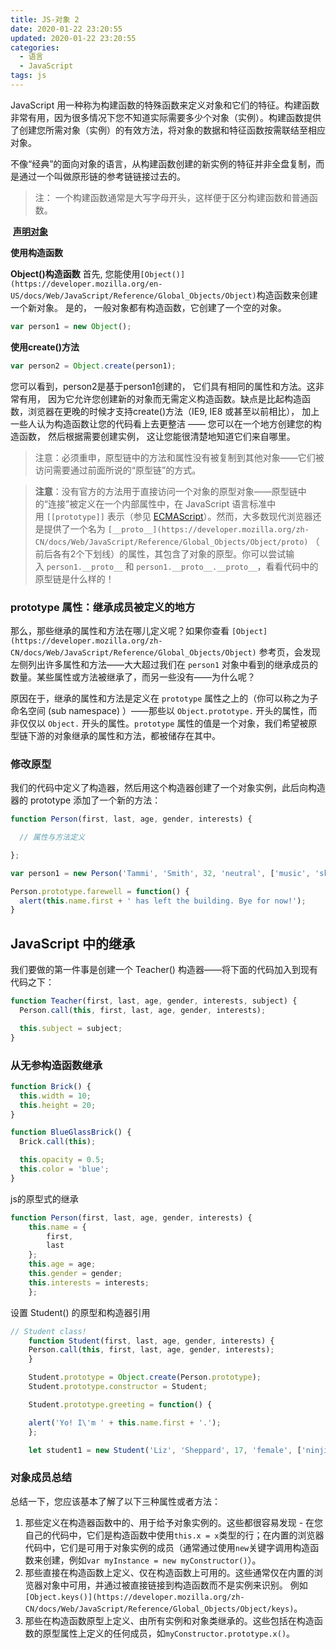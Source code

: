 ```yaml
---
title: JS-对象 2
date: 2020-01-22 23:20:55
updated: 2020-01-22 23:20:55
categories:
  - 语言
  - JavaScript
tags: js
---
```


JavaScript 用一种称为构建函数的特殊函数来定义对象和它们的特征。构建函数非常有用，因为很多情况下您不知道实际需要多少个对象（实例）。构建函数提供了创建您所需对象（实例）的有效方法，将对象的数据和特征函数按需联结至相应对象。

不像“经典”的面向对象的语言，从构建函数创建的新实例的特征并非全盘复制，而是通过一个叫做原形链的参考链链接过去的。

> 注： 一个构建函数通常是大写字母开头，这样便于区分构建函数和普通函数。

 **[声明对象](https://developer.mozilla.org/en-US/docs/Learn/JavaScript/Objects/Basics#Object_basics)**

**使用构造函数**

**Object()构造函数**
首先, 您能使用`[Object()](https://developer.mozilla.org/en-US/docs/Web/JavaScript/Reference/Global_Objects/Object)`构造函数来创建一个新对象。 是的， 一般对象都有构造函数，它创建了一个空的对象。

```js
var person1 = new Object();
```

**使用create()方法**

```js
var person2 = Object.create(person1);
```

您可以看到，person2是基于person1创建的， 它们具有相同的属性和方法。这非常有用， 因为它允许您创建新的对象而无需定义构造函数。缺点是比起构造函数，浏览器在更晚的时候才支持create()方法（IE9,  IE8 或甚至以前相比）， 加上一些人认为构造函数让您的代码看上去更整洁 —— 您可以在一个地方创建您的构造函数， 然后根据需要创建实例， 这让您能很清楚地知道它们来自哪里。

> 注意：必须重申，原型链中的方法和属性没有被复制到其他对象——它们被访问需要通过前面所说的“原型链”的方式。

> **注意**：没有官方的方法用于直接访问一个对象的原型对象——原型链中的“连接”被定义在一个内部属性中，在 JavaScript 语言标准中用 `[[prototype]]` 表示（参见 [ECMAScript](https://developer.mozilla.org/en-US/docs/Glossary/ECMAScript "ECMAScript: ECMAScript is the scripting language on which JavaScript is based. Ecma International is in charge of standardizing ECMAScript.")）。然而，大多数现代浏览器还是提供了一个名为 `[__proto__](https://developer.mozilla.org/zh-CN/docs/Web/JavaScript/Reference/Global_Objects/Object/proto)` （前后各有2个下划线）的属性，其包含了对象的原型。你可以尝试输入 `person1.__proto__` 和 `person1.__proto__.__proto__`，看看代码中的原型链是什么样的！

### prototype 属性：继承成员被定义的地方

那么，那些继承的属性和方法在哪儿定义呢？如果你查看 `[Object](https://developer.mozilla.org/zh-CN/docs/Web/JavaScript/Reference/Global_Objects/Object)` 参考页，会发现左侧列出许多属性和方法——大大超过我们在 `person1` 对象中看到的继承成员的数量。某些属性或方法被继承了，而另一些没有——为什么呢？

原因在于，继承的属性和方法是定义在 `prototype` 属性之上的（你可以称之为子命名空间 (sub namespace) ）——那些以 `Object.prototype.` 开头的属性，而非仅仅以 `Object.` 开头的属性。`prototype` 属性的值是一个对象，我们希望被原型链下游的对象继承的属性和方法，都被储存在其中。

### 修改原型

我们的代码中定义了构造器，然后用这个构造器创建了一个对象实例，此后向构造器的 prototype 添加了一个新的方法：

```js
function Person(first, last, age, gender, interests) {

  // 属性与方法定义

};

var person1 = new Person('Tammi', 'Smith', 32, 'neutral', ['music', 'skiing', 'kickboxing']);

Person.prototype.farewell = function() {
  alert(this.name.first + ' has left the building. Bye for now!');
}
```

## JavaScript 中的继承

我们要做的第一件事是创建一个 Teacher() 构造器——将下面的代码加入到现有代码之下：

```js
function Teacher(first, last, age, gender, interests, subject) {
  Person.call(this, first, last, age, gender, interests);

  this.subject = subject;
}
```

### 从无参构造函数继承

```js
function Brick() {
  this.width = 10;
  this.height = 20;
}

function BlueGlassBrick() {
  Brick.call(this);

  this.opacity = 0.5;
  this.color = 'blue';
}
```

js的原型式的继承

```js
function Person(first, last, age, gender, interests) {
    this.name = {
        first,
        last
    };
    this.age = age;
    this.gender = gender;
    this.interests = interests;
    };
```

设置 Student() 的原型和构造器引用

```js
// Student class!
    function Student(first, last, age, gender, interests) {
    Person.call(this, first, last, age, gender, interests);
    }

    Student.prototype = Object.create(Person.prototype);
    Student.prototype.constructor = Student;

    Student.prototype.greeting = function() {

    alert('Yo! I\'m ' + this.name.first + '.');
    };

    let student1 = new Student('Liz', 'Sheppard', 17, 'female', ['ninjitsu', 'air cadets']);
```

### 对象成员总结

总结一下，您应该基本了解了以下三种属性或者方法：

1. 那些定义在构造器函数中的、用于给予对象实例的。这些都很容易发现 - 在您自己的代码中，它们是构造函数中使用`this.x = x`类型的行；在内置的浏览器代码中，它们是可用于对象实例的成员（通常通过使用`new`关键字调用构造函数来创建，例如`var myInstance = new myConstructor()`）。
2. 那些直接在构造函数上定义、仅在构造函数上可用的。这些通常仅在内置的浏览器对象中可用，并通过被直接链接到构造函数而不是实例来识别。 例如`[Object.keys()](https://developer.mozilla.org/zh-CN/docs/Web/JavaScript/Reference/Global_Objects/Object/keys)`。
3. 那些在构造函数原型上定义、由所有实例和对象类继承的。这些包括在构造函数的原型属性上定义的任何成员，如`myConstructor.prototype.x()`。
